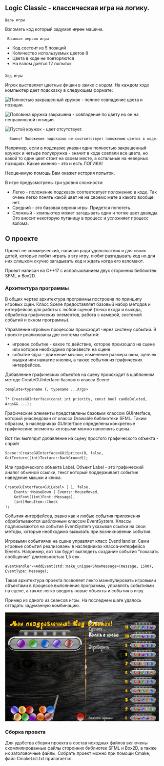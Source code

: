 ## Logic Classic - классическая игра на логику.

    Цель игры
Взломать код который задумал ~~игрок~~ машина.

     Базовая версия игры

  - Код состоит из 5 позиций
  - Количество используемых цветов 8
  - Цвета в коде не повторяются
  - На взлом дается 12 попыток

###

    Ход игры
      
 Игрок выставляет цветные фишки в замке с кодом. На каждом ходе компьютер дает подсказку в следующем формате:
 
 <img src="https://github.com/YaDanilamaster/LogicClassic/blob/master/img/info_full.png" alt="Полностью закрашенный кружок" width="30">  - полное совпадение цвета и позиции.
 
 <img src="https://github.com/YaDanilamaster/LogicClassic/blob/master/img/info_half.png" alt="Половина кружка закрашена" width="30">  - совпадение по цвету но он на неправильной позиции.
 
 
 <img src="https://github.com/YaDanilamaster/LogicClassic/blob/master/img/info_empty.png" alt="Пустой кружок" width="30"> - цвет отсутствует.

      Важно! Положение подсказок не соответствует положению цветов в коде.
 
 Например, если в
 подсказке указан один полностью закрашенный кружок и четыре полукружка - значит
 в коде совпали все цвета, но какой то один цвет стоит на своем месте, а остальные
 на неверных позициях. Какие именно - это и есть ЛОГИКА!

 Неоценимую помощь Вам окажет история попыток.
 
 В игре предусмотрены три уровня сложности:
 
 - Легко - положение подсказок соответсвтует положению в коде. Так очень легко понять какой цвет не на своемс мете а какого вообще нет.
 - Средний - это базовая версия игры. Придется попотеть.
 - Сложный - компьютер может загадывать один и тотже цвет дважды. Это вносит некоторую путаницу в процесс и усложняет процесс взлома.
 
## 
 
## О проекте

Проект не коммерческий, написан ради удовольствия и для своих детей, которые любят играть в эту игру, любят разгадывать код но для них слишком 
скучно загадывать код и ждать когда его взломают.


Проект написан на С++17 с использованием двух сторонних библиотек: SFML и Box2D.

### Архитектура программы

В общих чертах архитектура программы построена по принципу игровых сцен. Класс Scene предоставляет базовый набор методов и интерфейсов для работы с любой сценой (точка входа и выхода, обработка графических элементов, работа с камерой, системой событий и окном программы).

Управление игровым процессом происходит через систему событий. В проекте реализованы две системы событий:
- игровое событие - какое то действие, которое произошло на сцене или которое необходимо произвести на сцене
- событие ядра - движение мышки, изменение размера окна, щелчек мышки или нажатие кнопки, а также события из графических интерфейсов.

Добавление графических объектов на сцену происходит в шаблонном методе CreateGUInterface базового класса Scene

```
template<typename T, typename ...Args>

T* CreateGUInterface(const int priority, const bool canBeDeleted, Args&& ...);
```

Графические элементы представлены базовым классом GUInterface, который унаследован от класса Drawable библиотеки SFML. Таким образом, в наследниках GUInterface определены конкретные графические элементы которыми можно наполнять сцены.

Вот так выглядит добавление на сцену простого графического объекта - спрайт

```
Scene::CreateGUInterface<GUiSprite>(0, false, GetTexture((int)Texture::BackGround));
```

Или графического объекта Label. Объект Label - это графический аналог обычной ссылки, текст который поддерживает событие наведение мышки и клика.

```
CreateGUInterface<GUiLabel> ( 1, false, 
    Events::MouseDown | Events::MouseMoved, 
    GetFont((int)Font::Message), 
    (int)MenuItem::Check
);
```

События интерфейсов, равно как и любые события приложения обрабатываются шаблонным классом EventSystem. Классы подписываются на события EventSystem указывая ссылки на свои методы, которые необходимо вызывать при возникновении события.


Игровыми событиями на сцене управляет класс EventHandler. Сами игровые события реализованы в наследниках класса-интерфейса IEvents. Например, вот так будет выглядеть создание события "показать сообщение" длительностью 1,5 сек.

```
eventHandler->AddEvent(std::make_unique<ShowMessage>(message, 1500), EventType::Message);
```

Такая архитектура проекта позволяет лекго манипулировать игровыми объектами в процессе выполнения программы, управлять событиями на сцене, а также легко вводить новые объекты и события в игру.

Пример из одного из сеансов игры. На последнем шаге удалось отгадать задуманную комбинацию.

<img src="https://github.com/YaDanilamaster/Game_Logic_Classic/blob/main/img/Logic_min.jpg" alt="Пример">


### Сборка проекта
Для удобства сборки проекта в состав исходных файлов включены скомпилированные файлы сторонних библиотек SFML и Box2D, а также их заголовочные файлы. Собрать проект можно при помощи Cmake, файл CmakeList.txt прилагается.

